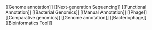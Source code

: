 [[Genome annotation]]
[[Next-generation Sequencing]]
[[Functional Annotation]]
[[Bacterial Genomics]]
[[Manual Annotation]]
[[Phage]]
[[Comparative genomics]]
[[Genome annotation]]
[[Bacteriophage]]
[[Bioinformatics Tool]]
